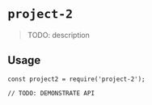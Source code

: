 # `project-2`

> TODO: description

## Usage

```
const project2 = require('project-2');

// TODO: DEMONSTRATE API
```
